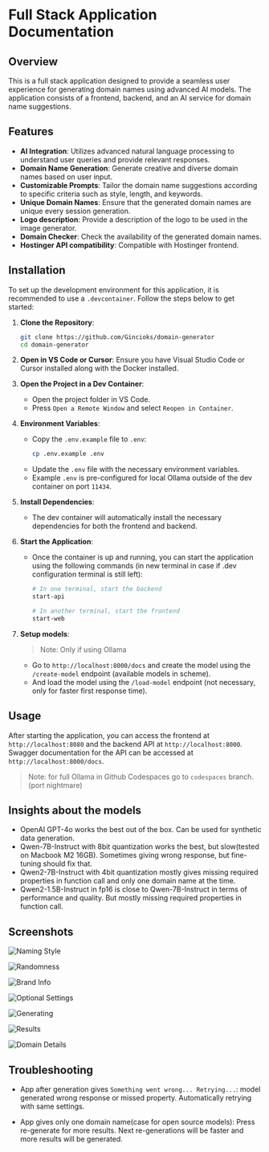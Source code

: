 # Full Stack Application Documentation

## Overview

This is a full stack application designed to provide a seamless user experience for generating domain names using advanced AI models. The application consists of a frontend, backend, and an AI service for domain name suggestions.

## Features

- **AI Integration**: Utilizes advanced natural language processing to understand user queries and provide relevant responses.
- **Domain Name Generation**: Generate creative and diverse domain names based on user input.
- **Customizable Prompts**: Tailor the domain name suggestions according to specific criteria such as style, length, and keywords.
- **Unique Domain Names**: Ensure that the generated domain names are unique every session generation.
- **Logo description**: Provide a description of the logo to be used in the image generator.
- **Domain Checker**: Check the availability of the generated domain names.
- **Hostinger API compatibility**: Compatible with Hostinger frontend.

## Installation

To set up the development environment for this application, it is recommended to use a `.devcontainer`. Follow the steps below to get started:

1. **Clone the Repository**:

   ```bash
   git clone https://github.com/Gincioks/domain-generator
   cd domain-generator
   ```

2. **Open in VS Code or Cursor**:
   Ensure you have Visual Studio Code or Cursor installed along with the Docker installed.

3. **Open the Project in a Dev Container**:

   - Open the project folder in VS Code.
   - Press `Open a Remote Window` and select `Reopen in Container`.

4. **Environment Variables**:

   - Copy the `.env.example` file to `.env`:
     ```bash
     cp .env.example .env
     ```
   - Update the `.env` file with the necessary environment variables.
   - Example `.env` is pre-configured for local Ollama outside of the dev container on port `11434`.

5. **Install Dependencies**:

   - The dev container will automatically install the necessary dependencies for both the frontend and backend.

6. **Start the Application**:

   - Once the container is up and running, you can start the application using the following commands
     (in new terminal in case if .dev configuration terminal is still left):

     ```bash
     # In one terminal, start the backend
     start-api

     # In another terminal, start the frontend
     start-web
     ```

7. **Setup models**:

   > Note: Only if using Ollama

   - Go to `http://localhost:8000/docs` and create the model using the `/create-model` endpoint (available models in scheme).
   - And load the model using the `/load-model` endpoint (not necessary, only for faster first response time).

## Usage

After starting the application, you can access the frontend at `http://localhost:8080` and the backend API at `http://localhost:8000`.
Swagger documentation for the API can be accessed at `http://localhost:8000/docs`.

> Note: for full Ollama in Github Codespaces go to `codespaces` branch.(port nightmare)

## Insights about the models

- OpenAI GPT-4o works the best out of the box. Can be used for synthetic data generation.
- Qwen-7B-Instruct with 8bit quantization works the best, but slow(tested on Macbook M2 16GB). Sometimes giving wrong response, but fine-tuning should fix that.
- Qwen2-7B-Instruct with 4bit quantization mostly gives missing required properties in function call and only one domain name at the time.
- Qwen2-1.5B-Instruct in fp16 is close to Qwen-7B-Instruct in terms of performance and quality. But mostly missing required properties in function call.

## Screenshots

![Naming Style](images/naming_style.png)

![Randomness](images/randomness.png)

![Brand Info](images/brand_info.png)

![Optional Settings](images/optional_settings.png)

![Generating](images/generating.png)

![Results](images/results.png)

![Domain Details](images/domain_details.png)

## Troubleshooting

- App after generation gives `Something went wrong... Retrying...`: model generated wrong response or missed property. Automatically retrying with same settings.

- App gives only one domain name(case for open source models): Press re-generate for more results. Next re-generations will be faster and more results will be generated.
